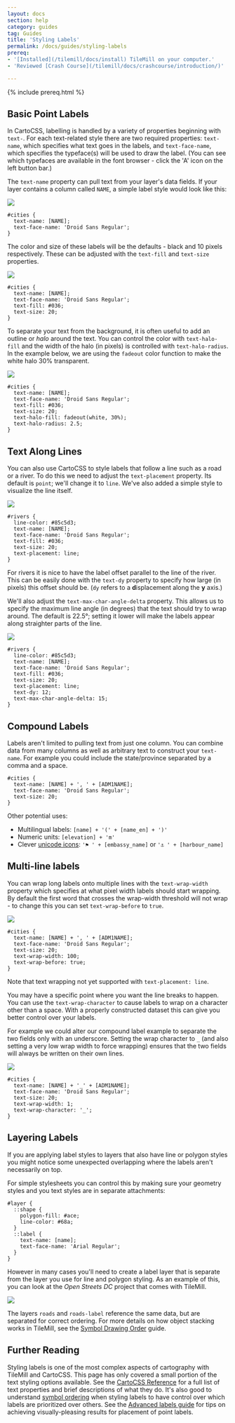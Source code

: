 ```yaml
---
layout: docs
section: help
category: guides
tag: Guides
title: 'Styling Labels'
permalink: /docs/guides/styling-labels
prereq:
- '[Installed](/tilemill/docs/install) TileMill on your computer.'
- 'Reviewed [Crash Course](/tilemill/docs/crashcourse/introduction/)'

---
```

{% include prereq.html %}

## Basic Point Labels

In CartoCSS, labelling is handled by a variety of properties beginning with `text-`. For each text-related style there are two required properties: `text-name`, which specifies what text goes in the labels, and `text-face-name`, which specifies the typeface(s) will be used to draw the label. (You can see which typefaces are available in the font browser - click the 'A' icon on the left button bar.)

The `text-name` property can pull text from your layer's data fields. If your layer contains a column called `NAME`, a simple label style would look like this:

<img src='/tilemill/assets/pages/styling-labels-1.png' class='fig-right' />

    #cities {
      text-name: [NAME];
      text-face-name: 'Droid Sans Regular';
    }


The color and size of these labels will be the defaults - black and 10 pixels respectively. These can be adjusted with the `text-fill` and `text-size` properties.

<img src='/tilemill/assets/pages/styling-labels-2.png' class='fig-right' />

    #cities {
      text-name: [NAME];
      text-face-name: 'Droid Sans Regular';
      text-fill: #036;
      text-size: 20;
    }

To separate your text from the background, it is often useful to add an outline or _halo_ around the text. You can control the color with `text-halo-fill` and the width of the halo (in pixels) is controlled with `text-halo-radius`. In the example below, we are using the `fadeout` color function to make the white halo 30% transparent.

<img src='/tilemill/assets/pages/styling-labels-3.png' class='fig-right' />

    #cities {
      text-name: [NAME];
      text-face-name: 'Droid Sans Regular';
      text-fill: #036;
      text-size: 20;
      text-halo-fill: fadeout(white, 30%);
      text-halo-radius: 2.5;
    }

## Text Along Lines

You can also use CartoCSS to style labels that follow a line such as a road or a river. To do this we need to adjust the `text-placement` property. Its default is `point`; we'll change it to `line`. We've also added a simple style to visualize the line itself.

<img src='/tilemill/assets/pages/styling-labels-4.png' class='fig-right' />

    #rivers {
      line-color: #85c5d3;
      text-name: [NAME];
      text-face-name: 'Droid Sans Regular';
      text-fill: #036;
      text-size: 20;
      text-placement: line;
    }

For rivers it is nice to have the label offset parallel to the line of the river. This can be easily done with the `text-dy` property to specify how large (in pixels) this offset should be. (`dy` refers to a <b>d</b>isplacement along the __y__ axis.)

We'll also adjust the `text-max-char-angle-delta` property. This allows us to specify the maximum line angle (in degrees) that the text should try to wrap around. The default is 22.5°; setting it lower will make the labels appear along straighter parts of the line.

<img src='/tilemill/assets/pages/styling-labels-5.png' class='fig-right' />

    #rivers {
      line-color: #85c5d3;
      text-name: [NAME];
      text-face-name: 'Droid Sans Regular';
      text-fill: #036;
      text-size: 20;
      text-placement: line;
      text-dy: 12;
      text-max-char-angle-delta: 15;
    }

## Compound Labels

Labels aren't limited to pulling text from just one column. You can combine data from many columns as well as arbitrary text to construct your `text-name`. For example you could include the state/province separated by a comma and a space.

    #cities {
      text-name: [NAME] + ', ' + [ADM1NAME];
      text-face-name: 'Droid Sans Regular';
      text-size: 20;
    }

Other potential uses:

- Multilingual labels: `[name] + '(' + [name_en] + ')'`
- Numeric units: `[elevation] + 'm'`
- Clever [unicode icons](http://copypastecharacter.com/symbols): `'⚑ ' + [embassy_name]` or `'⚓ ' + [harbour_name]`

## Multi-line labels

You can wrap long labels onto multiple lines with the `text-wrap-width` property which specifies at what pixel width labels should start wrapping. By default the first word that crosses the wrap-width threshold will not wrap - to change this you can set `text-wrap-before` to `true`.

<img src='/tilemill/assets/pages/styling-labels-6.png' class='fig-right' />

    #cities {
      text-name: [NAME] + ', ' + [ADM1NAME];
      text-face-name: 'Droid Sans Regular';
      text-size: 20;
      text-wrap-width: 100;
      text-wrap-before: true;
    }

Note that text wrapping not yet supported with `text-placement: line`.

You may have a specific point where you want the line breaks to happen. You can use the `text-wrap-character` to cause labels to wrap on a character other than a space. With a properly constructed dataset this can give you better control over your labels.

For example we could alter our compound label example to separate the two fields only with an underscore. Setting the wrap character to `_` (and also setting a very low wrap width to force wrapping) ensures that the two fields will always be written on their own lines.

<img src='/tilemill/assets/pages/styling-labels-7.png' class='fig-right' />

    #cities {
      text-name: [NAME] + '_' + [ADM1NAME];
      text-face-name: 'Droid Sans Regular';
      text-size: 20;
      text-wrap-width: 1;
      text-wrap-character: '_';
    }

## Layering Labels

If you are applying label styles to layers that also have line or polygon styles you might notice some unexpected overlapping where the labels aren't necessarily on top.

For simple stylesheets you can control this by making sure your geometry styles and you text styles are in separate attachments:

    #layer {
      ::shape {
        polygon-fill: #ace;
        line-color: #68a;
      }
      ::label {
        text-name: [name];
        text-face-name: 'Arial Regular';
      }
    }

However in many cases you'll need to create a label layer that is separate from the layer you use for line and polygon styling. As an example of this, you can look at the _Open Streets DC_ project that comes with TileMill.

![](/tilemill/assets/pages/styling-labels-8.png)

The layers `roads` and `roads-label` reference the same data, but are separated for correct ordering. For more details on how object stacking works in TileMill, see the [Symbol Drawing Order](/tilemill/docs/guides/symbol-drawing-order/) guide.

## Further Reading

Styling labels is one of the most complex aspects of cartography with TileMill and CartoCSS. This page has only covered a small portion of the text styling options available. See the [CartoCSS Reference](/carto/api/2.1.0/#text) for a full list of text properties and brief descriptions of what they do. It's also good to understand [symbol ordering](/tilemill/docs/guides/symbol-ordering/) when styling labels to have control over which labels are prioritized over others. See the [Advanced labels guide](/tilemill/docs/guides/labels-advanced/) for tips on achieving visually-pleasing results for placement of point labels.

